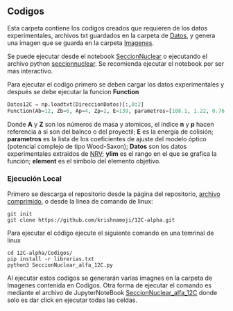 ## Codigos

Esta carpeta contiene los codigos creados que requieren de los datos experimentales, archivos txt guardados en la carpeta de [Datos](https://github.com/krishnamoji/12C-alpha/tree/main/Codigos/Datos), y genera una imagen que se guarda en la carpeta [Imagenes](https://github.com/krishnamoji/12C-alpha/tree/main/Codigos/Imagenes).

Se puede ejecutar desde el notebook [SeccionNuclear](https://github.com/krishnamoji/12C-alpha/blob/main/Codigos/SeccionNuclear_alfa_12C.ipynb) o ejecutando el archivo python [seccionnuclear](https://github.com/krishnamoji/12C-alpha/blob/main/Codigos/seccionnuclear.py). Se recomienda ejecutar el notebook por ser mas interactivo.

Para ejecutar el codigo primero se deben cargar los datos experimentales y después se debe ejecutar la funcion **Function** 

```python
Datos12C = np.loadtxt(DireccionDatos)[:,0:2]
Function(Ab=12, Zb=6, Ap=4, Zp=2, E=139, parametros=[108.1, 1.22, 0.76, 16.9, 1.85, 0.47, 1.26 ], Datos=Datos12C, ylim=(0.01,100), element='C')
```
Donde **A** y **Z** son los números de masa y atomicos, el indice **n** y **p** hacen referencia a si son del balnco o del proyectil; **E** es la energía de colisión; **parametros** es la lista de los coeficientes de ajuste del modelo óptico (potencial complejo de tipo Wood-Saxon); **Datos** son los datos experimentales extraidos de [NRV](http://nrv.jinr.ru/nrv/webnrv/expdata/?tab=elastic); **ylim** es el rango en el que se grafica la función; **element** es el simbolo del elemento objetivo.

<h3> Ejecución Local </h3>

Primero se descarga el repositorio desde la página del repositorio, [archivo comprimido](https://github.com/krishnamoji/12C-alpha/archive/refs/heads/main.zip), o desde la linea de comando de linux:

```linux
git init
git clone https://github.com/krishnamoji/12C-alpha.git
```
Para ejecutar el código ejecute el siguiente comando en una temrinal de linux

```linux
cd 12C-alpha/Codigos/
pip install -r librerias.txt
python3 SeccionNuclear_alfa_12C.py
```

Al ejecutar estos codigos se generarán varias imagnes en la carpeta de Imagenes contenida en Codigos. Otra forma de ejecutar el comando es mediante el archivo de JupyterNoteBook [SeccionNuclear_alfa_12C](https://github.com/krishnamoji/12C-alpha/blob/main/Codigos/SeccionNuclear_alfa_12C.ipynb) donde solo es dar click en ejecutar todas las celdas.

